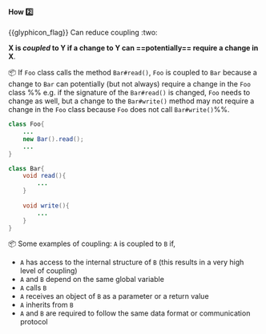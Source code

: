<div id="title">

#### How :two:

</div>
<span id="outcomes">{{glyphicon_flag}} Can reduce coupling :two:</span>

<div id="body">

**X is _coupled_ to Y if a change to Y can ==potentially== require a change in X**.

<tip-box> 

:package: If `Foo` class calls the method `Bar#read()`, `Foo` is coupled to `Bar` because a change to `Bar` can potentially (but not always) require a change in the `Foo` class %%&nbsp;e.g. if the signature of the `Bar#read()` is changed, `Foo` needs to change as well, but a change to the `Bar#write()` method may not require a change in the `Foo` class because `Foo` does not call `Bar#write()`%%. 

<panel type="seamless" header="%%code for the above example%%">

```java
class Foo{
    ...
    new Bar().read();
    ...
}

class Bar{
    void read(){
        ...
    }
    
    void write(){
        ...
    }
}
```
</panel>

</tip-box>


<tip-box> 

:package: Some examples of coupling: `A` is coupled to `B` if,

* `A` has access to the internal structure of `B` (this results in a very high level of coupling)
* `A` and `B` depend on the same global variable
* `A` calls `B`
* `A` receives an object of `B` as a parameter or a return value
* `A` inherits from `B`
* `A` and `B` are required to follow the same data format or communication protocol

</tip-box>


</div>

<div id="extras">

<include src="exercises.md" />

</div>